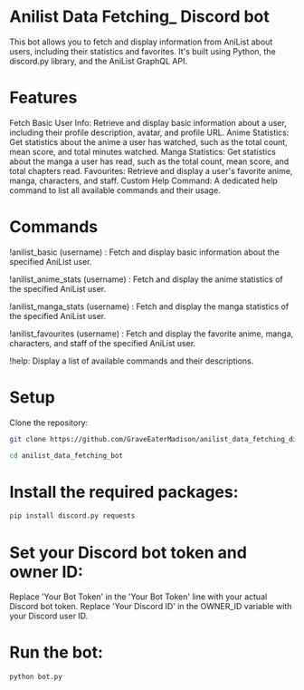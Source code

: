 # Anilist Data Fetching_ Discord bot

This bot allows you to fetch and display information from AniList about users, including their statistics and favorites. It's built using Python, the discord.py library, and the AniList GraphQL API.

# Features

Fetch Basic User Info: Retrieve and display basic information about a user, including their profile description, avatar, and profile URL.
Anime Statistics: Get statistics about the anime a user has watched, such as the total count, mean score, and total minutes watched.
Manga Statistics: Get statistics about the manga a user has read, such as the total count, mean score, and total chapters read.
Favourites: Retrieve and display a user's favorite anime, manga, characters, and staff.
Custom Help Command: A dedicated help command to list all available commands and their usage.

# Commands

!anilist_basic (username) : Fetch and display basic information about the specified AniList user.

!anilist_anime_stats (username) : Fetch and display the anime statistics of the specified AniList user.

!anilist_manga_stats (username) : Fetch and display the manga statistics of the specified AniList user.

!anilist_favourites (username) : Fetch and display the favorite anime, manga, characters, and staff of the specified AniList user.

!help: Display a list of available commands and their descriptions.

# Setup

Clone the repository:

```bash
git clone https://github.com/GraveEaterMadison/anilist_data_fetching_discord_bot.git

cd anilist_data_fetching_bot

```
# Install the required packages:

```bash
pip install discord.py requests

```

# Set your Discord bot token and owner ID:

Replace 'Your Bot Token' in the 'Your Bot Token' line with your actual Discord bot token.
Replace 'Your Discord ID' in the OWNER_ID variable with your Discord user ID.


# Run the bot:

```bash
python bot.py

```